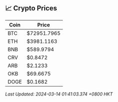 ## 📈 Crypto Prices

| Coin | Price |
| ---- | ----- |
| BTC | $72951.7965 |
| ETH | $3981.1163 |
| BNB | $589.9794 |
| CRV | $0.8472 |
| ARB | $2.1233 |
| OKB | $69.6675 |
| DOGE | $0.1682 |

_Last Updated: 2024-03-14 01:41:03.374 +0800 HKT_